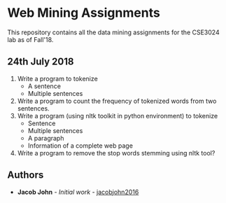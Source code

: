 # Web Mining Assignments

This repository contains all the data mining assignments for the CSE3024 lab as of Fall'18.

## 24th July 2018

1. Write a program to tokenize
    * A sentence
    * Multiple sentences
2. Write a program to count the frequency of tokenized words from two sentences.
3. Write a program (using nltk toolkit in python environment) to tokenize
    * Sentence
    * Multiple sentences
    * A paragraph
    * Information of a complete web page
4. Write a program to remove the stop words stemming using nltk tool?

## Authors

* **Jacob John** - *Initial work* - [jacobjohn2016](github.com/jacobjohn2016/)
